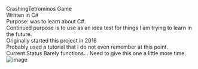  CrashingTetrominos
 Game <br>
 Written in C# <br>
 Purpose: was to learn about C#. <br>
 Continued purpose is to use as an idea test for things I am trying to learn in the future. <br>
 Originally started this project in 2016 <br>
 Probably used a tutorial that I do not even remember at this point. <br>
 Current Status Barely functions... Need to give this one a little more time.<br>![image](https://user-images.githubusercontent.com/10567720/205470867-96ee087c-211f-4e67-beee-ea789b53872c.png)

